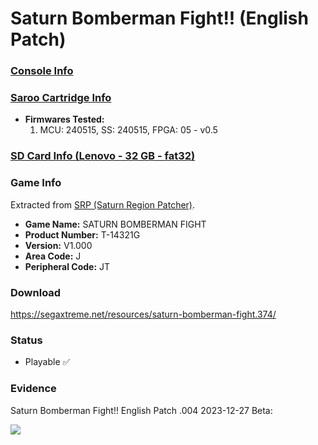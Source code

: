 # Saturn Bomberman Fight!! (English Patch)

### [Console Info](../../../../../Info/Consoles/VA13/README.md)

### [Saroo Cartridge Info](../../../../../Info/Cartridges/RetroGameParadiseStore/1.32F/README.md)

- <b>Firmwares Tested:</b>
  1. MCU: 240515, SS: 240515, FPGA: 05 - v0.5

### [SD Card Info (Lenovo - 32 GB - fat32)](../../../../../Info/SdCards/Lenovo/32GB/fat32/README.md)

### Game Info

Extracted from [SRP (Saturn Region Patcher)](https://segaxtreme.net/resources/saturn-region-patcher.81/download).

- <b>Game Name:</b> SATURN BOMBERMAN FIGHT
- <b>Product Number:</b> T-14321G
- <b>Version:</b> V1.000
- <b>Area Code:</b> J
- <b>Peripheral Code:</b> JT

### Download

https://segaxtreme.net/resources/saturn-bomberman-fight.374/

### Status

- Playable :white_check_mark:

### Evidence

Saturn Bomberman Fight!! English Patch .004 2023-12-27 Beta:

[![](https://img.youtube.com/vi/VWRYYr6YWq4/0.jpg)](https://www.youtube.com/watch?v=VWRYYr6YWq4)
